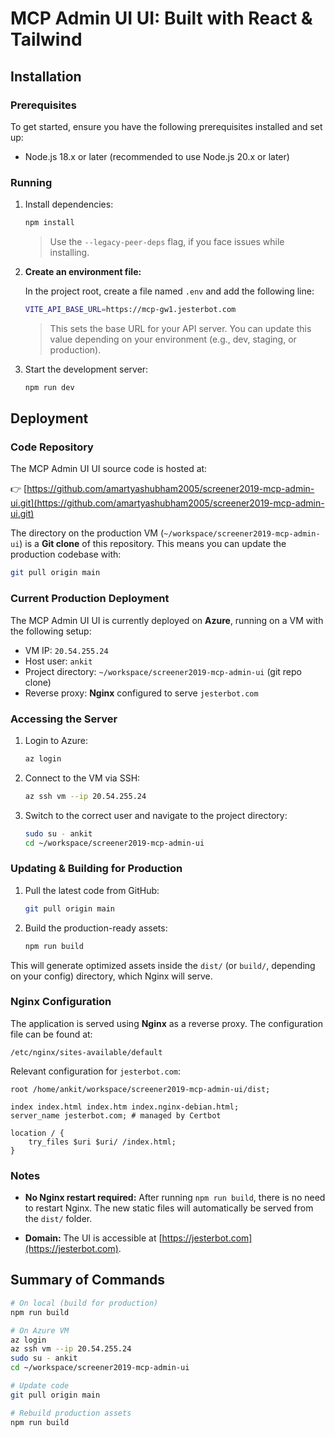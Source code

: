 # MCP Admin UI UI: Built with React & Tailwind

## Installation

### Prerequisites

To get started, ensure you have the following prerequisites installed and set up:

- Node.js 18.x or later (recommended to use Node.js 20.x or later)

### Running

1. Install dependencies:

   ```bash
   npm install
   ```

   > Use the `--legacy-peer-deps` flag, if you face issues while installing.

2. **Create an environment file:**

   In the project root, create a file named `.env` and add the following line:

   ```bash
   VITE_API_BASE_URL=https://mcp-gw1.jesterbot.com
   ```

   > This sets the base URL for your API server.
   > You can update this value depending on your environment (e.g., dev, staging, or production).

3. Start the development server:

   ```bash
   npm run dev
   ```

## Deployment

### Code Repository

The MCP Admin UI UI source code is hosted at:

👉 [https://github.com/amartyashubham2005/screener2019-mcp-admin-ui.git](https://github.com/amartyashubham2005/screener2019-mcp-admin-ui.git)

The directory on the production VM (`~/workspace/screener2019-mcp-admin-ui`) is a **Git clone** of this repository.
This means you can update the production codebase with:

```bash
git pull origin main
```

### Current Production Deployment

The MCP Admin UI UI is currently deployed on **Azure**, running on a VM with the following setup:

* VM IP: `20.54.255.24`
* Host user: `ankit`
* Project directory: `~/workspace/screener2019-mcp-admin-ui` (git repo clone)
* Reverse proxy: **Nginx** configured to serve `jesterbot.com`

### Accessing the Server

1. Login to Azure:

   ```bash
   az login
   ```

2. Connect to the VM via SSH:

   ```bash
   az ssh vm --ip 20.54.255.24
   ```

3. Switch to the correct user and navigate to the project directory:

   ```bash
   sudo su - ankit
   cd ~/workspace/screener2019-mcp-admin-ui
   ```

### Updating & Building for Production

1. Pull the latest code from GitHub:

   ```bash
   git pull origin main
   ```

2. Build the production-ready assets:

   ```bash
   npm run build
   ```

This will generate optimized assets inside the `dist/` (or `build/`, depending on your config) directory, which Nginx will serve.

### Nginx Configuration

The application is served using **Nginx** as a reverse proxy.
The configuration file can be found at:

```
/etc/nginx/sites-available/default
```

Relevant configuration for `jesterbot.com`:

```
root /home/ankit/workspace/screener2019-mcp-admin-ui/dist;

index index.html index.htm index.nginx-debian.html;
server_name jesterbot.com; # managed by Certbot

location / {
    try_files $uri $uri/ /index.html;
}
```

### Notes

* **No Nginx restart required:**
  After running `npm run build`, there is no need to restart Nginx.
  The new static files will automatically be served from the `dist/` folder.

* **Domain:** The UI is accessible at [https://jesterbot.com](https://jesterbot.com).

## Summary of Commands

```bash
# On local (build for production)
npm run build

# On Azure VM
az login
az ssh vm --ip 20.54.255.24
sudo su - ankit
cd ~/workspace/screener2019-mcp-admin-ui

# Update code
git pull origin main

# Rebuild production assets
npm run build
```
